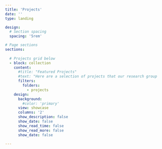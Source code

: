 ```yaml
---
title: 'Projects'
date: ''
type: landing

design:
  # Section spacing
  spacing: '5rem'

# Page sections
sections:
  
  # Projects grid below
  - block: collection
    content:
      #title: "Featured Projects"
      #text: "Here are a selection of projects that our research group are currently working on."
      filters:
        folders:
          - projects
    design:
      background:
        #color: 'primary'
      view: showcase
      columns: '2'
      show_description: false
      show_date: false
      show_read_time: false
      show_read_more: false
      show_date: false

---
```

